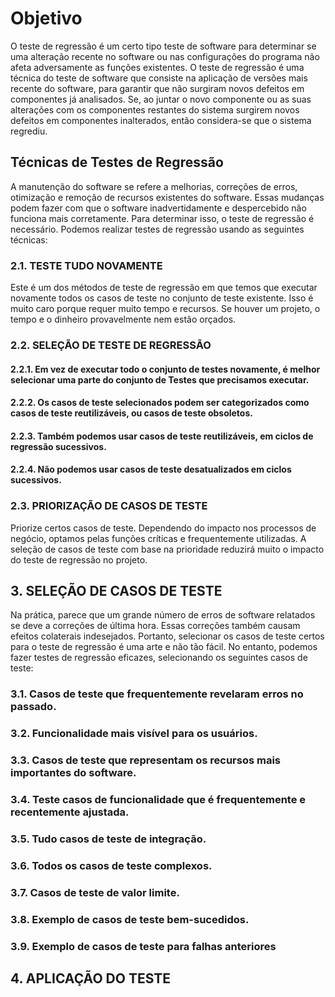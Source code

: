 # Objetivo

O teste de regressão é um certo tipo teste de software para determinar se uma alteração recente no software ou nas configurações do programa não afeta adversamente as funções existentes. O teste de regressão é uma técnica do teste de software que consiste na aplicação de versões mais recente do software, para garantir que não surgiram novos defeitos em componentes já analisados. Se, ao juntar o novo componente ou as suas alterações com os componentes restantes do sistema surgirem novos defeitos em componentes inalterados, então considera-se que o sistema regrediu.

## Técnicas de Testes de Regressão

A manutenção do software se refere a melhorias, correções de erros, otimização e remoção de recursos existentes do software. Essas mudanças podem fazer com que o software inadvertidamente e despercebido não funciona mais corretamente. Para determinar isso, o teste de regressão é necessário. Podemos realizar testes de regressão usando as seguintes técnicas:

### 2.1. TESTE TUDO NOVAMENTE
Este é um dos métodos de teste de regressão em que temos que executar novamente todos os casos de teste no conjunto de teste existente. Isso é muito caro porque requer muito tempo e recursos. Se houver um projeto, o tempo e o dinheiro provavelmente nem estão orçados.

### 2.2. SELEÇÃO DE TESTE DE REGRESSÃO
#### 2.2.1. Em vez de executar todo o conjunto de testes novamente, é melhor selecionar uma parte do conjunto de Testes que precisamos executar.
#### 2.2.2. Os casos de teste selecionados podem ser categorizados como casos de teste reutilizáveis, ou casos de teste obsoletos.
#### 2.2.3. Também podemos usar casos de teste reutilizáveis, em ciclos de regressão sucessivos.
#### 2.2.4. Não podemos usar casos de teste desatualizados em ciclos sucessivos.

### 2.3. PRIORIZAÇÃO DE CASOS DE TESTE
Priorize certos casos de teste. Dependendo do impacto nos processos de negócio, optamos pelas funções críticas e frequentemente utilizadas. A seleção de casos de teste com base na prioridade reduzirá muito o impacto do teste de regressão no projeto.

## 3. SELEÇÃO DE CASOS DE TESTE
Na prática, parece que um grande número de erros de software relatados se deve a correções de última hora. Essas correções também causam efeitos colaterais indesejados. Portanto, selecionar os casos de teste certos para o teste de regressão é uma arte e não tão fácil. No entanto, podemos fazer testes de regressão eficazes, selecionando os seguintes casos de teste:
### 3.1.  Casos de teste que frequentemente revelaram erros no passado.
### 3.2.  Funcionalidade mais visível para os usuários.
### 3.3. Casos de teste que representam os recursos mais importantes do software.
### 3.4. Teste casos de funcionalidade que é frequentemente e recentemente ajustada.
### 3.5. Tudo casos de teste de integração.
### 3.6. Todos os casos de teste complexos.
### 3.7. Casos de teste de valor limite.
### 3.8. Exemplo de casos de teste bem-sucedidos.
### 3.9. Exemplo de casos de teste para falhas anteriores

## 4. APLICAÇÃO DO TESTE
